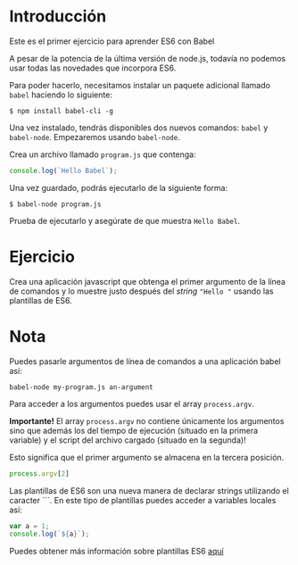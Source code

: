 
# Introducción
Este es el primer ejercicio para aprender ES6 con Babel

A pesar de la potencia de la última versión de node.js, todavía no podemos usar todas las novedades que incorpora ES6.

Para poder hacerlo, necesitamos instalar un paquete adicional llamado `babel` haciendo lo siguiente:

```shell
$ npm install babel-cli -g
```

Una vez instalado, tendrás disponibles dos nuevos comandos: `babel` y `babel-node`.
Empezaremos usando `babel-node`.

Crea un archivo llamado `program.js` que contenga:

```javascript
console.log(`Hello Babel`);
```
Una vez guardado, podrás ejecutarlo de la siguiente forma:

```shell
$ babel-node program.js
```
Prueba de ejecutarlo y asegúrate de que muestra `Hello Babel`.

# Ejercicio

Crea una aplicación javascript que obtenga el primer argumento de la línea de comandos y lo muestre justo después del *string* `"Hello "` usando las plantillas de ES6.

# Nota
Puedes pasarle argumentos de línea de comandos a una aplicación babel así:

```
babel-node my-program.js an-argument
```
Para acceder a los argumentos puedes usar el array `process.argv`.

**Importante!** El array `process.argv` no contiene únicamente los argumentos sino que además los del tiempo de ejecución (situado en la primera variable) y el script del archivo cargado (situado en la segunda)!

Esto significa que el primer argumento se almacena en la tercera posición.

```javascript
process.argv[2]
```

Las plantillas de ES6 son una nueva manera de declarar strings utilizando el caracter `\``. En este tipo de plantillas puedes acceder a variables locales así:

```javascript
var a = 1;
console.log(`${a}`);
```
Puedes obtener más información sobre plantillas ES6 [aquí](http://updates.html5rocks.com/2015/01/ES6-Template-Strings)
